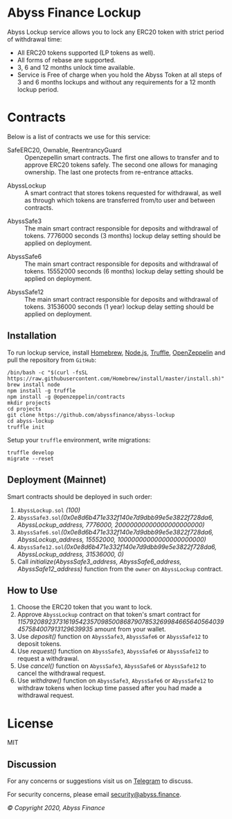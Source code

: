 Abyss Finance Lockup
=========

Abyss Lockup service allows you to lock any ERC20 token with strict period of withdrawal time:

  - All ERC20 tokens supported (LP tokens as well).
  - All forms of rebase are supported.
  - 3, 6 and 12 months unlock time available.
  - Service is Free of charge when you hold the Abyss Token at all steps of 3 and 6 months lockups and without any requirements for a 12 month lockup period.

Contracts
=========

Below is a list of contracts we use for this service:

<dl>
  <dt>SafeERC20, Ownable, ReentrancyGuard</dt>
  <dd>Openzepellin smart contracts. The first one allows to transfer and to approve ERC20 tokens safely. The second one allows for managing ownership. The last one protects from re-entrance attacks.</dd>
</dl>

<dl>
  <dt>AbyssLockup</dt>
  <dd>A smart contract that stores tokens requested for withdrawal, as well as through which tokens are transferred from/to user and between contracts.</dd>
</dl>

<dl>
  <dt>AbyssSafe3</dt>
  <dd>The main smart contract responsible for deposits and withdrawal of tokens. 7776000 seconds (3 months) lockup delay setting should be applied on deployment.</dd>
</dl>

<dl>
  <dt>AbyssSafe6</dt>
  <dd>The main smart contract responsible for deposits and withdrawal of tokens. 15552000 seconds (6 months) lockup delay setting should be applied on deployment.</dd>
</dl>

<dl>
  <dt>AbyssSafe12</dt>
  <dd>The main smart contract responsible for deposits and withdrawal of tokens. 31536000 seconds (1 year) lockup delay setting should be applied on deployment.</dd>
</dl>

Installation
------------

To run lockup service, install [Homebrew](https://brew.sh), [Node.js](https://nodejs.org), [Truffle](https://www.trufflesuite.com), [OpenZeppelin](https://openzeppelin.com) and pull the repository from `GitHub`:

    /bin/bash -c "$(curl -fsSL https://raw.githubusercontent.com/Homebrew/install/master/install.sh)"
    brew install node
    npm install -g truffle
    npm install -g @openzeppelin/contracts
    mkdir projects
    cd projects
    git clone https://github.com/abyssfinance/abyss-lockup
    cd abyss-lockup
    truffle init


Setup your `truffle` environment, write migrations:

    truffle develop
    migrate --reset

Deployment (Mainnet)
------------

Smart contracts should be deployed in such order:

1. `AbyssLockup.sol` _(100)_
2. `AbyssSafe3.sol`_(0x0e8d6b471e332f140e7d9dbb99e5e3822f728da6, AbyssLockup_address, 7776000, 20000000000000000000000)_
3. `AbyssSafe6.sol`_(0x0e8d6b471e332f140e7d9dbb99e5e3822f728da6, AbyssLockup_address, 15552000, 10000000000000000000000)_
4. `AbyssSafe12.sol`_(0x0e8d6b471e332f140e7d9dbb99e5e3822f728da6, AbyssLockup_address, 31536000, 0)_
5. Call _initialize(AbyssSafe3_address, AbyssSafe6_address, AbyssSafe12_address)_ function from the `owner` on `AbyssLockup` contract.

How to Use
------------

1. Choose the ERC20 token that you want to lock.
2. Approve `AbyssLockup` contract on that token's smart contract for _115792089237316195423570985008687907853269984665640564039457584007913129639935_ amount from your wallet.
3. Use _deposit()_ function on `AbyssSafe3`, `AbyssSafe6` or `AbyssSafe12` to deposit tokens.
4. Use _request()_ function on `AbyssSafe3`, `AbyssSafe6` or `AbyssSafe12` to request a withdrawal.
5. Use _cancel()_ function on `AbyssSafe3`, `AbyssSafe6` or `AbyssSafe12` to cancel the withdrawal request.
6. Use _withdraw()_ function on `AbyssSafe3`, `AbyssSafe6` or `AbyssSafe12` to withdraw tokens when lockup time passed after you had made a withdrawal request.

License
=========

MIT

Discussion
----------

For any concerns or suggestions visit us on [Telegram](https://t.me/abyssfinance) to discuss.

For security concerns, please email [security@abyss.finance](mailto:security@abyss.finance).

_© Copyright 2020, Abyss Finance_
